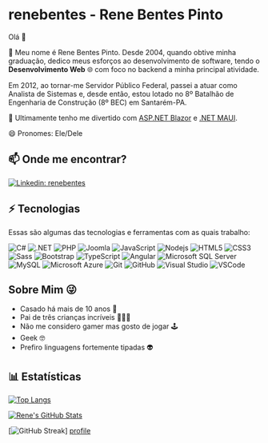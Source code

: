 # renebentes - Rene Bentes Pinto

Olá 👋

🔭 Meu nome é Rene Bentes Pinto. Desde 2004, quando obtive minha graduação, dedico meus esforços ao desenvolvimento de software, tendo o **Desenvolvimento Web** 🌐 com foco no backend a minha principal atividade.

Em 2012, ao tornar-me Servidor Público Federal, passei a atuar como Analista de Sistemas e, desde então, estou lotado no 8º Batalhão de Engenharia de Construção (8º BEC) em Santarém-PA.

🌱 Ultimamente tenho me divertido com [ASP.NET Blazor][blazor] e [.NET MAUI][maui].

[blazor]: https://dotnet.microsoft.com/apps/aspnet/web-apps/blazor
[maui]: https://dotnet.microsoft.com/en-us/apps/maui

😄 Pronomes: Ele/Dele

## 📫 Onde me encontrar?

[![Linkedin: renebentes](https://img.shields.io/badge/-LinkedIn-%230077B5?style=for-the-badge&logo=Linkedin&logoColor=white&link=https://www.linkedin.com/in/renebentes/)](https://www.linkedin.com/in/renebentes/)

## ⚡ Tecnologias

Essas são algumas das tecnologias e ferramentas com as quais trabalho:

![C#](https://img.shields.io/badge/-C%23-239120?style=flat-square&logo=c-sharp)
![.NET](https://img.shields.io/badge/-.Net-5C2D91?style=flat-square&logo=.net)
![PHP](https://img.shields.io/badge/PHP-777BB4?style=flat-square&logo=php&logoColor=white)
![Joomla](https://img.shields.io/badge/-Joomla-5091CD?style=flat-square&logo=joomla&logoColor=white)
![JavaScript](https://img.shields.io/badge/-JavaScript-black?style=flat-square&logo=javascript)
![Nodejs](https://img.shields.io/badge/-Nodejs-339933?style=flat-square&logo=Node.js&logoColor=white)
![HTML5](https://img.shields.io/badge/-HTML5-E34F26?style=flat-square&logo=html5&logoColor=white)
![CSS3](https://img.shields.io/badge/-CSS3-1572B6?style=flat-square&logo=css3)
![Sass](https://img.shields.io/badge/-Sass-CC6699?style=flat-square&logo=sass&logoColor=white)
![Bootstrap](https://img.shields.io/badge/-Bootstrap-563D7C?style=flat-square&logo=bootstrap&logoColor=white)
![TypeScript](https://img.shields.io/badge/-TypeScript-007ACC?style=flat-square&logo=typescript&logoColor=white)
![Angular](https://img.shields.io/badge/-Angular-DD0031?style=flat-square&logo=angular)
![Microsoft SQL Server](https://img.shields.io/badge/-SQL%20Server-CC2927?style=flat-square&logo=microsoft-sql-server&logoColor=white)
![MySQL](https://img.shields.io/badge/-MySQL-4479A1?style=flat-square&logo=mysql&logoColor=white)
![Microsoft Azure](https://img.shields.io/badge/Microsoft%20Azure-0089D6?style=flat-square&logo=microsoft-azure&logoColor=white)
![Git](https://img.shields.io/badge/-Git-black?style=flat-square&logo=git)
![GitHub](https://img.shields.io/badge/-GitHub-181717?style=flat-square&logo=github)
![Visual Studio](https://img.shields.io/badge/-Visual%20Studio-5C2D91?style=flat-square&logo=visual-studio&logoColor=white)
![VSCode](https://img.shields.io/badge/-VSCode-007ACC?style=flat-square&logo=visual-studio-code&logoColor=white)

## Sobre Mim 😜

- Casado há mais de 10 anos 👫
- Pai de três crianças incríveis 👧👦👶
- Não me considero gamer mas gosto de jogar 🕹
- Geek 🤓
- Prefiro linguagens fortemente tipadas 👽

## 📊 Estatísticas

[![Top Langs](https://github-readme-stats.vercel.app/api/top-langs/?username=renebentes&layout=compact&theme=transparent)][profile]

[![Rene's GitHub Stats](https://github-readme-stats.vercel.app/api?username=renebentes&theme=transparent&show_icons=true&include_all_commits=true&count_private=true)][profile]

[![GitHub Streak](https://streak-stats.demolab.com?user=renebentes&theme=transparent)]
[profile]

[profile]: https://github.com/renebentes
